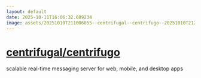 ```yaml
---
layout: default
date: 2025-10-11T16:06:32.689234
image: assets/20251010T211006055--centrifugal--centrifugo--20251010T212322314--cropped.png
---
```


# [centrifugal/centrifugo](https://github.com/centrifugal/centrifugo)

scalable real-time messaging server for web, mobile, and desktop apps

